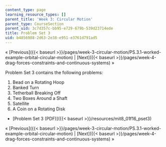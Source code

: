 ```yaml
---
content_type: page
learning_resource_types: []
parent_title: 'Week 3: Circular Motion'
parent_type: CourseSection
parent_uid: 3c7d357c-bb95-e729-679b-539d23714ede
title: Problem Set 3
uid: b4856988-2d63-2e38-e951-e3761d791ad5
---
```


« [Previous]({{< baseurl >}}/pages/week-3-circular-motion/PS.3.1-worked-example-orbital-circular-motion) | [Next]({{< baseurl >}}/pages/week-4-drag-forces-constraints-and-continuous-systems) »

Problem Set 3 contains the following problems:

1.  Bead on a Rotating Hoop
2.  Banked Turn
3.  Tetherball Breaking Off
4.  Two Boxes Around a Shaft
5.  Satellite
6.  A Coin on a Rotating Disk

*   [Problem Set 3 (PDF)]({{< baseurl >}}/resources/mit8_01f16_pset3)

« [Previous]({{< baseurl >}}/pages/week-3-circular-motion/PS.3.1-worked-example-orbital-circular-motion) | [Next]({{< baseurl >}}/pages/week-4-drag-forces-constraints-and-continuous-systems) »